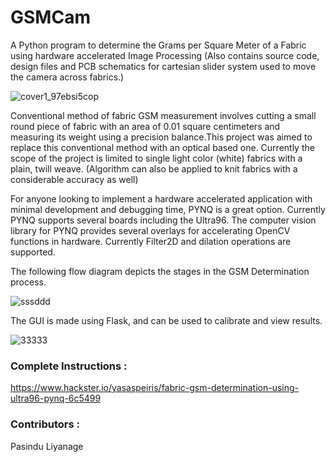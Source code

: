# GSMCam
A Python program to determine the Grams per Square Meter of a Fabric using hardware accelerated Image Processing
(Also contains source code, design files and PCB schematics for cartesian slider system used to move the camera across fabrics.)

![cover1_97ebsi5cop](https://user-images.githubusercontent.com/20635670/51759435-3aa97480-20ee-11e9-92bd-029e3d236d35.jpg)

Conventional method of fabric GSM measurement involves cutting a small round piece of fabric with an area of 0.01 square centimeters and measuring its weight using a precision balance.This project was aimed to replace this conventional method with an optical based one. Currently the scope of the project is limited to single light color (white) fabrics with a plain, twill weave. (Algorithm can also be applied to knit fabrics with a considerable accuracy as well)

For anyone looking to implement a hardware accelerated application with minimal development and debugging time, PYNQ is a great option. Currently PYNQ supports several boards including the Ultra96. The computer vision library for PYNQ provides several overlays for accelerating OpenCV functions in hardware. Currently Filter2D and dilation operations are supported. 


The following flow diagram depicts the stages in the GSM Determination process.

![sssddd](https://user-images.githubusercontent.com/20635670/51759809-10a48200-20ef-11e9-84cc-d46a29176133.jpg)


The GUI is made using Flask, and can be used to calibrate and view results.

![33333](https://user-images.githubusercontent.com/20635670/51759866-36ca2200-20ef-11e9-8d12-da7225b2df38.jpg)


### Complete Instructions : 
https://www.hackster.io/yasaspeiris/fabric-gsm-determination-using-ultra96-pynq-6c5499


### Contributors : 

Pasindu Liyanage

